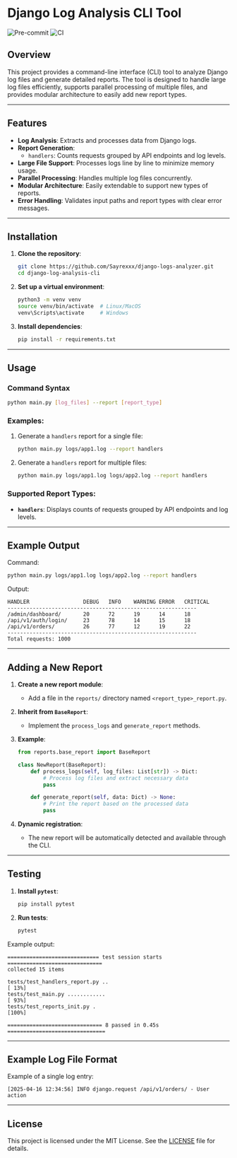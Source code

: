 # Django Log Analysis CLI Tool

![Pre-commit](https://github.com/Sayrexxx/django-logs-analyzer/actions/workflows/pre-commit.yml/badge.svg)
![CI](https://github.com/Sayrexxx/django-logs-analyzer/actions/workflows/tests.yml/badge.svg)

## Overview
This project provides a command-line interface (CLI) tool to analyze Django log files and generate detailed reports. The tool is designed to handle large log files efficiently, supports parallel processing of multiple files, and provides modular architecture to easily add new report types.

---

## Features
- **Log Analysis**: Extracts and processes data from Django logs.
- **Report Generation**:
  - `handlers`: Counts requests grouped by API endpoints and log levels.
- **Large File Support**: Processes logs line by line to minimize memory usage.
- **Parallel Processing**: Handles multiple log files concurrently.
- **Modular Architecture**: Easily extendable to support new types of reports.
- **Error Handling**: Validates input paths and report types with clear error messages.

---

## Installation

1. **Clone the repository**:
   ```bash
   git clone https://github.com/Sayrexxx/django-logs-analyzer.git
   cd django-log-analysis-cli
   ```

2. **Set up a virtual environment**:
   ```bash
   python3 -m venv venv
   source venv/bin/activate  # Linux/MacOS
   venv\Scripts\activate     # Windows
   ```

3. **Install dependencies**:
   ```bash
   pip install -r requirements.txt
   ```

---

## Usage

### Command Syntax
```bash
python main.py [log_files] --report [report_type]
```

### Examples:
1. Generate a `handlers` report for a single file:
   ```bash
   python main.py logs/app1.log --report handlers
   ```

2. Generate a `handlers` report for multiple files:
   ```bash
   python main.py logs/app1.log logs/app2.log --report handlers
   ```

### Supported Report Types:
- **`handlers`**: Displays counts of requests grouped by API endpoints and log levels.

---

## Example Output
Command:
```bash
python main.py logs/app1.log logs/app2.log --report handlers
```

Output:
```
HANDLER               	DEBUG  	INFO   	WARNING	ERROR  	CRITICAL
------------------------------------------------------------
/admin/dashboard/     	20     	72     	19     	14     	18
/api/v1/auth/login/   	23     	78     	14     	15     	18
/api/v1/orders/       	26     	77     	12     	19     	22
------------------------------------------------------------
Total requests: 1000
```

---

## Adding a New Report

1. **Create a new report module**:
   - Add a file in the `reports/` directory named `<report_type>_report.py`.

2. **Inherit from `BaseReport`**:
   - Implement the `process_logs` and `generate_report` methods.

3. **Example**:
   ```python
   from reports.base_report import BaseReport

   class NewReport(BaseReport):
       def process_logs(self, log_files: List[str]) -> Dict:
           # Process log files and extract necessary data
           pass

       def generate_report(self, data: Dict) -> None:
           # Print the report based on the processed data
           pass
   ```

4. **Dynamic registration**:
   - The new report will be automatically detected and available through the CLI.

---

## Testing

1. **Install `pytest`**:
   ```bash
   pip install pytest
   ```

2. **Run tests**:
   ```bash
   pytest
   ```

Example output:
```
============================= test session starts ==============================
collected 15 items

tests/test_handlers_report.py ..                                                                                                                            [ 13%]
tests/test_main.py ............                                                                                                                             [ 93%]
tests/test_reports_init.py .                                                                                                                                [100%]

============================== 8 passed in 0.45s ===============================
```

---

## Example Log File Format
Example of a single log entry:
```
[2025-04-16 12:34:56] INFO django.request /api/v1/orders/ - User action
```

---

## License
This project is licensed under the MIT License. See the [LICENSE](LICENSE) file for details.
